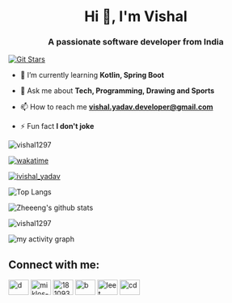 <h1 align="center">Hi 👋, I'm Vishal</h1>
<h3 align="center">A passionate software developer from India</h3>


[![Git Stars](https://git-stars.com/share/embed/Vishal1297.svg)](https://git-stars.com/user/Vishal1297)

- 🌱 I’m currently learning **Kotlin, Spring Boot**

- 💬 Ask me about **Tech, Programming, Drawing and Sports**

- 📫 How to reach me **vishal.yadav.developer@gmail.com**

- ⚡ Fun fact **I don't joke**

<p align="left"> <img src="https://komarev.com/ghpvc/?username=vishal1297&label=Profile%20views&color=0e75b6&style=flat" alt="vishal1297" /> </p>

[![wakatime](https://wakatime.com/badge/user/fbd3fb0c-d960-4f53-bb73-a757a23ae7c1.svg)](https://wakatime.com/@fbd3fb0c-d960-4f53-bb73-a757a23ae7c1)

<p align="left"> <a href="https://twitter.com/ivishal_yadav" target="blank"><img src="https://img.shields.io/twitter/follow/ivishal_yadav?logo=twitter&style=for-the-badge" alt="ivishal_yadav" /></a> </p>

![Top Langs](https://github-readme-stats.vercel.app/api/top-langs/?username=vishal1297&layout=compact&hide=css,html&theme=onedark)

![Zheeeng's github stats](https://github-readme-stats.vercel.app/api?username=vishal1297&count_private=true&show_icons=true&theme=onedark)

<p><img align="center" src="https://github-readme-streak-stats.herokuapp.com/?user=vishal1297&theme=onedark" alt="vishal1297" /></p>

<p><img alt="my activity graph" src="https://activity-graph.herokuapp.com/graph?username=vishal1297&bg_color=282C34&color=C6A66F&line=DE6C73&point=FFFFFF&hide_border=true" /></p>

<h2 align="left">Connect with me:</h2>
<p align="left">
<a href="https://twitter.com/ivishal_yadav" target="blank"><img align="center" src="https://raw.githubusercontent.com/rahuldkjain/github-profile-readme-generator/master/src/images/icons/Social/twitter.svg" alt="d" height="30" width="40" /></a>
<a href="https://linkedin.com/in/iamvishalyadav" target="blank"><img align="center" src="https://raw.githubusercontent.com/rahuldkjain/github-profile-readme-generator/master/src/images/icons/Social/linked-in-alt.svg" alt="miklos-szeles" height="30" width="40" /></a>
<a href="https://stackoverflow.com/users/10976791" target="blank"><img align="center" src="https://raw.githubusercontent.com/rahuldkjain/github-profile-readme-generator/master/src/images/icons/Social/stack-overflow.svg" alt="18109361" height="30" width="40" /></a>
<a href="https://www.hackerrank.com/vishal_yadav" target="blank"><img align="center" src="https://raw.githubusercontent.com/rahuldkjain/github-profile-readme-generator/master/src/images/icons/Social/hackerrank.svg" alt="b" height="30" width="40" /></a>
<a href="https://www.leetcode.com/ivishalyadav" target="blank"><img align="center" src="https://raw.githubusercontent.com/rahuldkjain/github-profile-readme-generator/master/src/images/icons/Social/leet-code.svg" alt="leet" height="30" width="40" /></a>
<a href="https://codeforces.com/profile/vishal1297" target="blank"><img align="center" src="https://raw.githubusercontent.com/rahuldkjain/github-profile-readme-generator/master/src/images/icons/Social/codeforces.svg" alt="cd" height="30" width="40" /></a>
</p>
